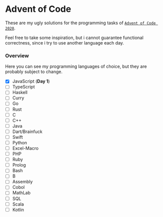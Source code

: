 # Advent of Code

These are my ugly solutions for the programming tasks of [`Advent of Code 2020`](https://adventofcode.com).

Feel free to take some inspiration, but i cannot guarantee functional correctness, since i try to use another language each day. 

### Overview 

Here you can see my programming languages of choice, but they are probably subject to change.

- [x] JavaScript (**Day 1**)  
- [ ] TypeScript  
- [ ] Haskell  
- [ ] Curry  
- [ ] Go  
- [ ] Rust  
- [ ] C  
- [ ] C++  
- [ ] Java  
- [ ] Dart/Brainfuck  
- [ ] Swift  
- [ ] Python  
- [ ] Excel-Macro  
- [ ] PHP  
- [ ] Ruby  
- [ ] Prolog  
- [ ] Bash  
- [ ] B  
- [ ] Assembly  
- [ ] Cobol  
- [ ] MathLab  
- [ ] SQL  
- [ ] Scala  
- [ ] Kotlin  